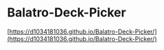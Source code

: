 # Balatro-Deck-Picker
[https://d1034181036.github.io/Balatro-Deck-Picker/](https://d1034181036.github.io/Balatro-Deck-Picker/)

